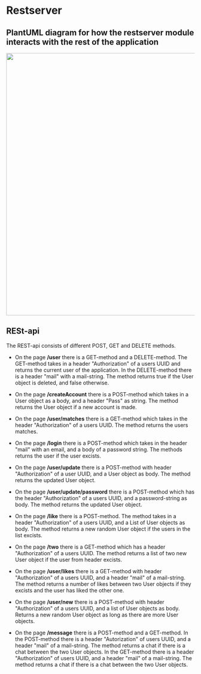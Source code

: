 # Restserver

## PlantUML diagram for how the restserver module interacts with the rest of the application

<p align="center">
    <img width="700" src="/uploads/d032c8773b7bd7bcd3418d50935bcd80/restserver.png">
</p>

## RESt-api

The REST-api consists of different POST, GET and DELETE methods.

- On the page **/user** there is a GET-method and a DELETE-method. The GET-method takes in a header "Authorization" of a users UUID and returns the current user of the application. In the DELETE-method there is a header "mail" with a mail-string. The method returns true if the User object is deleted, and false otherwise.

- On the page **/createAccount** there is a POST-method which takes in a User object as a body, and a header "Pass" as string. The method returns the User object if a new account is made.

- On the page **/user/matches** there is a GET-method which takes in the header "Authorization" of a users UUID. The method returns the users matches.

- On the page **/login** there is a POST-method which takes in the header "mail" with an email, and a body of a password string. The methods returns the user if the user excists.

- On the page **/user/update** there is a POST-method with header "Authorization" of a user UUID, and a User object as body. The method returns the updated User object.

- On the page **/user/update/password** there is a POST-method which has the header "Authorization" of a users UUID, and a password-string as body. The method returns the updated User object.

- On the page **/like** there is a POST-method. The method takes in a header "Authorization" of a users UUID, and a List of User objects as body. The method returns a new random User object if the users in the list excists.

- On the page **/two** there is a GET-method which has a header "Authorization" of a users UUID. The method returns a list of two new User object if the user from header excists.

- On the page **/user/likes** there is a GET-method with header "Authorization" of a users UUID, and a header "mail" of a mail-string. The method returns a number of likes between two User objects if they excists and the user has liked the other one.

- On the page **/user/new** there is a POST-method with header "Authorization" of a users UUID, and a list of User objects as body. Returns a new random User object as long as there are more User objects.

- On the page **/message** there is a POST-method and a GET-method. In the POST-method there is a header "Autorization" of users UUID, and a header "mail" of a mail-string. The method returns a chat if there is a chat between the two User objects. In the GET-method there is a header "Authorization" of users UUID, and a header "mail" of a mail-string. The method returns a chat if there is a chat between the two User objects.
